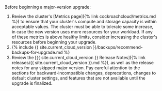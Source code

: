 Before beginning a major-version upgrade:

1. Review the cluster's [Metrics page]({% link cockroachcloud/metrics.md %}) to ensure that your cluster's compute and storage capacity is within acceptable values. The cluster must be able to tolerate some increase, in case the new version uses more resources for your workload. If any of these metrics is above healthy limits, consider increasing the cluster's resources before beginning your upgrade.
1. {% include {{ site.current_cloud_version }}/backups/recommend-backups-for-upgrade.md %}
1. Review the [{{ site.current_cloud_version }} Release Notes]({% link releases/{{ site.current_cloud_version }}.md %}), as well as the release notes for any skipped major version. Pay careful attention to the sections for backward-incompatible changes, deprecations, changes to default cluster settings, and features that are not available until the upgrade is finalized.

